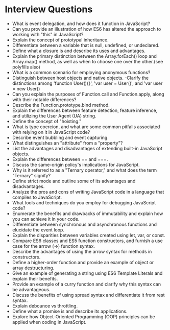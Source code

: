 # Interview Questions

- What is event delegation, and how does it function in JavaScript?
- Can you provide an illustration of how ES6 has altered the approach to working with "this" in JavaScript?
- Explain the concept of prototypal inheritance.
- Differentiate between a variable that is null, undefined, or undeclared.
- Define what a closure is and describe its uses and advantages.
- Explain the primary distinction between the Array.forEach() loop and Array.map() method, as well as when to choose one over the other.(see polyfills also)
- What is a common scenario for employing anonymous functions?
- Distinguish between host objects and native objects.
  -Clarify the distinctions among 'function User(){}', 'var user = User()', and 'var user = new User()
- Can you explain the purposes of Function.call and Function.apply, along with their notable differences?
- Describe the Function.prototype.bind method.
- Explain the differences between feature detection, feature inference, and utilizing the User Agent (UA) string.
- Define the concept of "hoisting."
- What is type coercion, and what are some common pitfalls associated with relying on it in JavaScript code?
- Describe event bubbling and event capturing.
- What distinguishes an "attribute" from a "property"?
- List the advantages and disadvantages of extending built-in JavaScript objects.
- Explain the differences between == and ===.
- Discuss the same-origin policy's implications for JavaScript.
- Why is it referred to as a "Ternary operator," and what does the term "Ternary" signify?
- Define strict mode and outline some of its advantages and disadvantages.
- Analyze the pros and cons of writing JavaScript code in a language that compiles to JavaScript.
- What tools and techniques do you employ for debugging JavaScript code?
- Enumerate the benefits and drawbacks of immutability and explain how you can achieve it in your code.
- Differentiate between synchronous and asynchronous functions and elucidate the event loop.
- Explain the disparities between variables created using let, var, or const.
- Compare ES6 classes and ES5 function constructors, and furnish a use case for the arrow (=>) function syntax.
- Describe the advantages of using the arrow syntax for methods in constructors.
- Define a higher-order function and provide an example of object or array destructuring.
- Give an example of generating a string using ES6 Template Literals and explain their benefits.
- Provide an example of a curry function and clarify why this syntax can be advantageous.
- Discuss the benefits of using spread syntax and differentiate it from rest syntax.
- Explain debounce vs throttling.
- Define what a promise is and describe its applications.
- Explore how Object-Oriented Programming (OOP) principles can be applied when coding in JavaScript.
